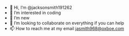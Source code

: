 - 👋 Hi, I’m @jacksonsmith191262
- 👀 I’m interested in coding
- 🌱 I’m new
- 💞️ I’m looking to collaborate on everything if you can help
- 📫 How to reach me at my email jasmith968@oxboe.com

<!---
jacksonsmith191262/jacksonsmith191262 is a ✨ special ✨ repository because its `README.md` (this file) appears on your GitHub profile.
You can click the Preview link to take a look at your changes.
--->
